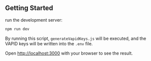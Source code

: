 ## Getting Started

run the development server:

```bash
npm run dev
```

By running this script, `generateVapidKeys.js` will be executed, and the VAPID keys will be written into the `.env` file.

Open [http://localhost:3000](http://localhost:3000) with your browser to see the result.




